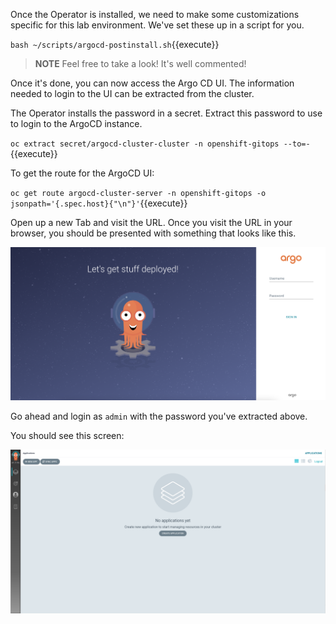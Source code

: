 Once the Operator is installed, we need to make some customizations
specific for this lab environment. We've set these up in a script
for you.

`bash ~/scripts/argocd-postinstall.sh`{{execute}}

> **NOTE** Feel free to take a look! It's well commented!

Once it's done, you can now access the Argo CD UI. The information
needed to login to the UI can be extracted from the cluster.

The Operator installs the password in a secret. Extract this password to use to login to the ArgoCD instance.

`oc extract secret/argocd-cluster-cluster -n openshift-gitops --to=-`{{execute}}

To get the route for the ArgoCD UI:

`oc get route argocd-cluster-server -n openshift-gitops -o jsonpath='{.spec.host}{"\n"}'`{{execute}}

Open up a new Tab and visit the URL. Once you visit the URL in your browser, you should be presented with something that looks like this.


![ArgoCD Login](../../assets/gitops/argocd-login.png)


Go ahead and login as `admin` with the password you've extracted above.

You should see this screen:

![ArgoCD](../../assets/gitops/argocd.png)
